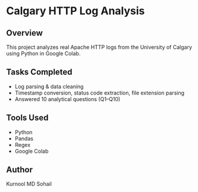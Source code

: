 # Calgary HTTP Log Analysis

## Overview
This project analyzes real Apache HTTP logs from the University of Calgary using Python in Google Colab.

## Tasks Completed
- Log parsing & data cleaning
- Timestamp conversion, status code extraction, file extension parsing
- Answered 10 analytical questions (Q1–Q10)

## Tools Used
- Python
- Pandas
- Regex
- Google Colab

## Author
Kurnool MD Sohail
